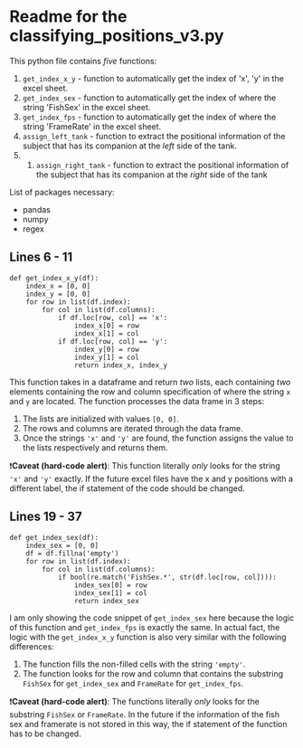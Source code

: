 # Readme for the classifying_positions_v3.py

This python file contains _five_ functions:
  1. `get_index_x_y` - function to automatically get the index of 'x', 'y' in the excel sheet.
  1. `get_index_sex` - function to automatically get the index of where the string 'FishSex' in the excel sheet.
  1. `get_index_fps` - function to automatically get the index of where the string 'FrameRate' in the excel sheet.
  1. `assign_left_tank` - function to extract the positional information of the subject that has its companion at the _left_ side of the tank.
  1. 1. `assign_right_tank` - function to extract the positional information of the subject that has its companion at the _right_ side of the tank
  
List of packages necessary:
  - pandas
  - numpy
  - regex
  
## Lines 6 - 11

```
def get_index_x_y(df):
    index_x = [0, 0]
    index_y = [0, 0]
    for row in list(df.index):
        for col in list(df.columns):
            if df.loc[row, col] == 'x':
                index_x[0] = row
                index_x[1] = col
            if df.loc[row, col] == 'y':
                index_y[0] = row
                index_y[1] = col
                return index_x, index_y
```

This function takes in a dataframe and return _two_ lists, each containing _two_ elements containing the row and column specification of where the string `x` and `y` are located. The function processes the data frame in 3 steps:
  1. The lists are initialized with values `[0, 0]`.
  1. The rows and columns are iterated through the data frame.
  1. Once the strings `'x'` and `'y'` are found, the function assigns the value to the lists respectively and returns them.

❗️**Caveat (hard-code alert)**: This function literally *only* looks for the string `'x'` and `'y'` exactly. If the future excel files have the x and y positions with a different label, the if statement of the code should be changed.

## Lines 19 - 37

```
def get_index_sex(df):
    index_sex = [0, 0]
    df = df.fillna('empty')
    for row in list(df.index):
        for col in list(df.columns):
            if bool(re.match('FishSex.*', str(df.loc[row, col]))):
            	index_sex[0] = row
                index_sex[1] = col
                return index_sex
```

I am only showing the code snippet of `get_index_sex` here because the logic of this function and `get_index_fps` is exactly the same. In actual fact, the logic with the `get_index_x_y` function is also very similar with the following differences:
  1. The function fills the non-filled cells with the string `'empty'`.
  1. The function looks for the row and column that contains the substring `FishSex` for `get_index_sex` and `FrameRate` for `get_index_fps`.
  
❗️**Caveat (hard-code alert)**: The functions literally *only* looks for the substring `FishSex` or `FrameRate`. In the future if the information of the fish sex and framerate is not stored in this way, the if statement of the function has to be changed.
